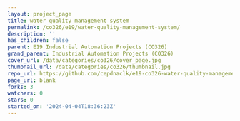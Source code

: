 ```yaml
---
layout: project_page
title: water quality management system
permalink: /co326/e19/water-quality-management-system/
description: ''
has_children: false
parent: E19 Industrial Automation Projects (CO326)
grand_parent: Industrial Automation Projects (CO326)
cover_url: /data/categories/co326/cover_page.jpg
thumbnail_url: /data/categories/co326/thumbnail.jpg
repo_url: https://github.com/cepdnaclk/e19-co326-water-quality-management-system
page_url: blank
forks: 3
watchers: 0
stars: 0
started_on: '2024-04-04T18:36:23Z'
---
```


